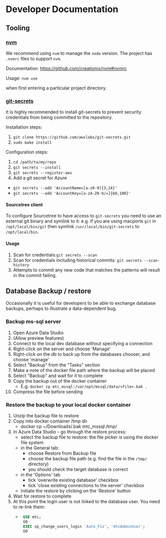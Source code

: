 # Developer Documentation

## Tooling

### [nvm](https://github.com/creationix/nvm)

We recommend using `nvm` to manage the `node` version.  The project has `.nvmrc` files to support `nvm`.

Documentation: https://github.com/creationix/nvm#nvmrc

Usage: `nvm use`

when first entering a particular project directory.

### [git-secrets](https://github.com/awslabs/git-secrets) 

It is highly recommended to install git-secrets to prevent security credentials from being committed to the repository.

Installation steps:

1.  ``git clone https://github.com/awslabs/git-secrets.git``
2.  ``sudo make install`` 

Configuration steps:

1. ``cd /path/to/my/repo``
2. ``git secrets --install``
3. ``git secrets --register-aws``
4. Add a git secret for Azure 
  - ``git secrets --add 'AccountName=[a-z0-9]{3,24}'``
  - ``git secrets --add 'AccountKey=[a-zA-Z0-9/=]{60,100}'``
  
#### Sourcetree client

To configure Sourcetree to have access to `git-secrets` you need to use an external git binary and symlink to it:
e.g. if you are using macports `git` in `/opt/local/bin/git` then symlink `/usr/local/bin/git-secrets` to `/opt/local/bin`.
  
#### Usage

1. Scan for credentials:``git secrets --scan``
2. Scan for credentials including historical commits: ``git secrets --scan-history``
3. Attempts to commit any new code that matches the patterns will result in the commit failing.  



## Database Backup / restore

Occasionally it is useful for developers to be able to exchange database backups, perhaps to 
illustrate a data-dependent bug.

### Backup ms-sql server

1. Open Azure Data Studio
2. (Allow preview features)
2. Connect to the local dev database without specifying a connection
3. Right-click on the server and choose 'Manage'
4. Right-click on the db to back up from the databases chooser, and choose 'manage'
5. Select "Backup" from the "Tasks" section
6. Make a note of the docker file path where the backup will be placed
7. Select "Backup" and wait for it to complete
8. Copy the backup out of the docker container
    * E.g. `docker cp mtc_mssql:/var/opt/mssql/data/<file>.bak .`
9. Compress the file before sending

### Restore the backup to your local docker container

1. Unzip the backup file to restore
2. Copy into docker container /tmp dir
   *  docker cp ~/Downloads/<file>.bak mtc_mssql:/tmp/
3. In Azure Data Studio - go through the restore process:
    * select the backup file to restore: the file picker is using the docker file system 
    * in the General tab:
        * choose Restore from Backup file
        * choose the backup file path (e.g. find the file in the `/tmp/` directory)
        * you should check the target database is correct          
    * in the 'Options' tab 
        * tick 'overwrite existing database' checkbox
        * tick 'close existing connections to the server' checkbox
    * initiate the restore by clicking on the 'Restore' button
4. Wait for restore to complete
5. At this point the login user is not linked to the database user. You need to re-link 
   them:
   * ```SQL
      USE mtc; 
      GO
      EXEC sp_change_users_login 'Auto_Fix', 'mtcAdminUser';
      GO
      ```
   